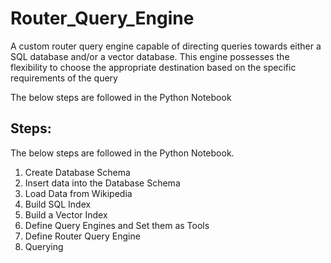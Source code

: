 # Router_Query_Engine
A custom router query engine capable of directing queries towards either a SQL database and/or a vector database. This engine possesses the flexibility to choose the appropriate destination based on the specific requirements of the query

The below steps are followed in the Python Notebook
## Steps:
The below steps are followed in the Python Notebook.
1) Create Database Schema
2) Insert data into the Database Schema
3) Load Data from Wikipedia
4) Build SQL Index
5) Build a Vector Index
6) Define Query Engines and Set them as Tools
7) Define Router Query Engine
8) Querying

